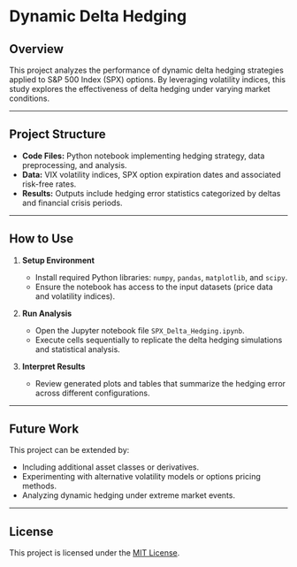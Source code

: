 # Dynamic Delta Hedging

## Overview

This project analyzes the performance of dynamic delta hedging strategies applied to S&P 500 Index (SPX) options. By leveraging volatility indices, this study explores the effectiveness of delta hedging under varying market conditions.

---

## Project Structure

- **Code Files:** Python notebook implementing hedging strategy, data preprocessing, and analysis.
- **Data:** VIX volatility indices, SPX option expiration dates  and associated risk-free rates.
- **Results:** Outputs include hedging error statistics categorized by deltas and financial crisis periods.

---

## How to Use

1. **Setup Environment**
   - Install required Python libraries: `numpy`, `pandas`, `matplotlib`, and `scipy`.
   - Ensure the notebook has access to the input datasets (price data and volatility indices).

2. **Run Analysis**
   - Open the Jupyter notebook file `SPX_Delta_Hedging.ipynb`.
   - Execute cells sequentially to replicate the delta hedging simulations and statistical analysis.

3. **Interpret Results**
   - Review generated plots and tables that summarize the hedging error across different configurations.
---

## Future Work

This project can be extended by:
- Including additional asset classes or derivatives.
- Experimenting with alternative volatility models or options pricing methods.
- Analyzing dynamic hedging under extreme market events.

---

## License

This project is licensed under the [MIT License](LICENSE).


